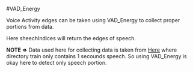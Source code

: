 #VAD_Energy


Voice Activity edges can be taken using VAD_Energy to collect proper portions from data.

Here sheechIndices will return the edges of speech.


**NOTE =>** Data used here for collecting data is taken from [Here](https://ssd.mathworks.com/supportfiles/audio/google_speech.zip) where directory train only contains 1 secounds speech. So using VAD_Energy is okay here to detect only speech portion.
